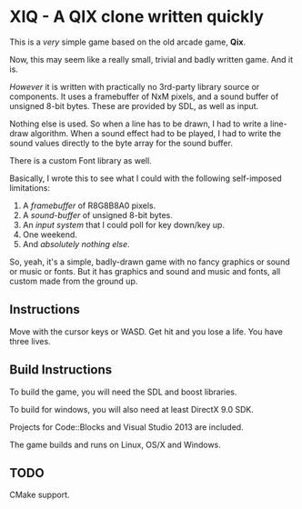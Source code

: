 # XIQ - A QIX clone written quickly

This is a _very_ simple game based on the old arcade game, **Qix**.

Now, this may seem like a really small, trivial and badly written game. And it is.

*However* it is written with practically no 3rd-party library source or components. It uses a framebuffer of NxM pixels, and a sound buffer of unsigned 8-bit bytes. These are provided by SDL, as well as input.

Nothing else is used. So when a line has to be drawn, I had to write a line-draw algorithm. When a sound effect had to be played, I had to write the sound values directly to the byte array for the sound buffer.

There is a custom Font library as well.

Basically, I wrote this to see what I could with the following self-imposed limitations:

1. A *framebuffer* of R8G8B8A0 pixels.
1. A *sound-buffer* of unsigned 8-bit bytes.
1. An *input system* that I could poll for key down/key up.
1. One weekend.
1. And *absolutely nothing else*.

So, yeah, it's a simple, badly-drawn game with no fancy graphics or sound or music or fonts. But it has graphics and sound and music and fonts, all custom made from the ground up.

## Instructions
Move with the cursor keys or WASD.
Get hit and you lose a life. 
You have three lives.

## Build Instructions

To build the game, you will need the SDL and boost libraries. 

To build for windows, you will also need at least DirectX 9.0 SDK.

Projects for Code::Blocks and Visual Studio 2013 are included.

The game builds and runs on Linux, OS/X and Windows.

## TODO

CMake support.
